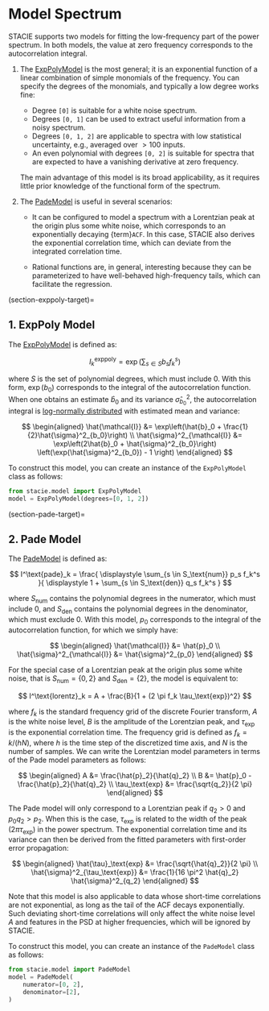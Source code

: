 # Model Spectrum

STACIE supports two models for fitting the low-frequency part of the power spectrum.
In both models, the value at zero frequency corresponds to the autocorrelation integral.

1. The [ExpPolyModel](#stacie.model.ExpPolyModel) is the most general;
   it is an exponential function of a linear combination of simple monomials of the frequency.
   You can specify the degrees of the monomials, and typically a low degree works fine:

    - Degree `[0]` is suitable for a white noise spectrum.
    - Degrees `[0, 1]` can be used to extract useful information from a noisy spectrum.
    - Degrees `[0, 1, 2]` are applicable to spectra with low statistical uncertainty,
      e.g., averaged over $>100$ inputs.
    - An even polynomial with degrees `[0, 2]` is suitable for spectra
      that are expected to have a vanishing derivative at zero frequency.

    The main advantage of this model is its broad applicability,
    as it requires little prior knowledge of the functional form of the spectrum.

2. The [PadeModel](#stacie.model.PadeModel) is useful in several scenarios:

    - It can be configured to model a spectrum with a Lorentzian peak at the origin
      plus some white noise, which corresponds to an exponentially decaying {term}`ACF`.
      In this case, STACIE also derives the exponential correlation time,
      which can deviate from the integrated correlation time.

    - Rational functions are, in general, interesting because they can be
      parameterized to have well-behaved high-frequency tails,
      which can facilitate the regression.

(section-exppoly-target)=

## 1. ExpPoly Model

The [ExpPolyModel](#stacie.model.ExpPolyModel) is defined as:

$$
    I^\text{exppoly}_k = \exp\left(\sum_{s \in S} b_s f_k^s\right)
$$

where $S$ is the set of polynomial degrees, which must include 0.
With this form, $\exp(b_0)$ corresponds to the integral of the autocorrelation function.
When one obtains an estimate $\hat{b}_0$ and its variance $\hat{\sigma}^2_{b_0}$,
the autocorrelation integral is [log-normally distributed](https://en.wikipedia.org/wiki/Log-normal_distribution)
with estimated mean and variance:

$$
    \begin{aligned}
    \hat{\mathcal{I}}
    &= \exp\left(\hat{b}_0 + \frac{1}{2}\hat{\sigma}^2_{b_0}\right)
    \\
    \hat{\sigma}^2_{\mathcal{I}}
    &= \exp\left(2\hat{b}_0 + \hat{\sigma}^2_{b_0}\right)
        \left(\exp(\hat{\sigma}^2_{b_0}) - 1 \right)
    \end{aligned}
$$

To construct this model, you can create an instance of the `ExpPolyModel` class as follows:

```python
from stacie.model import ExpPolyModel
model = ExpPolyModel(degrees=[0, 1, 2])
```

(section-pade-target)=

## 2. Pade Model

The [PadeModel](#stacie.model.PadeModel) is defined as:

$$
    I^\text{pade}_k = \frac{
        \displaystyle
        \sum_{s \in S_\text{num}} p_s f_k^s
    }{
        \displaystyle
        1 + \sum_{s \in S_\text{den}} q_s f_k^s
    }
$$

where $S_\text{num}$ contains the polynomial degrees in the numerator, which must include 0,
and $S_\text{den}$ contains the polynomial degrees in the denominator, which must exclude 0.
With this model, $p_0$ corresponds to the integral of the autocorrelation function,
for which we simply have:

$$
    \begin{aligned}
    \hat{\mathcal{I}} &= \hat{p}_0
    \\
    \hat{\sigma}^2_{\mathcal{I}} &= \hat{\sigma}^2_{p_0}
    \end{aligned}
$$

For the special case of a Lorentzian peak at the origin plus some white noise,
that is $S_\text{num} = \{0, 2\}$ and $S_\text{den} = \{2\}$,
the model is equivalent to:

$$
    I^\text{lorentz}_k = A + \frac{B}{1 + (2 \pi f_k \tau_\text{exp})^2}
$$

where $f_k$ is the standard frequency grid of the discrete Fourier transform,
$A$ is the white noise level, $B$ is the amplitude of the Lorentzian peak,
and $\tau_\text{exp}$ is the exponential correlation time.
The frequency grid is defined as $f_k = k / (hN)$,
where $h$ is the time step of the discretized time axis, and $N$ is the number of samples.
We can write the Lorentzian model parameters in terms of the Pade model parameters as follows:

$$
    \begin{aligned}
        A &= \frac{\hat{p}_2}{\hat{q}_2}
        \\
        B &= \hat{p}_0 - \frac{\hat{p}_2}{\hat{q}_2}
        \\
        \tau_\text{exp} &= \frac{\sqrt{q_2}}{2 \pi}
    \end{aligned}
$$

The Pade model will only correspond to a Lorentzian peak if $q_2 > 0$ and $p_0 q_2 > p_2$.
When this is the case, $\tau_\text{exp}$ is related
to the width of the peak ($2 \pi \tau_\text{exp}$) in the power spectrum.
The exponential correlation time and its variance can then be derived
from the fitted parameters with first-order error propagation:

$$
    \begin{aligned}
    \hat{\tau}_\text{exp} &= \frac{\sqrt{\hat{q}_2}}{2 \pi}
    \\
    \hat{\sigma}^2_{\tau_\text{exp}} &= \frac{1}{16 \pi^2 \hat{q}_2} \hat{\sigma}^2_{q_2}
    \end{aligned}
$$

Note that this model is also applicable to data whose short-time correlations are not exponential,
as long as the tail of the ACF decays exponentially.
Such deviating short-time correlations will only affect the white noise level $A$
and features in the PSD at higher frequencies, which will be ignored by STACIE.

To construct this model, you can create an instance of the `PadeModel` class as follows:

```python
from stacie.model import PadeModel
model = PadeModel(
    numerator=[0, 2],
    denominator=[2],
)
```
